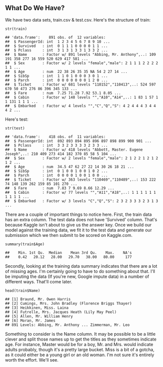 What Do We Have?
----------------

We have two data sets, train.csv & test.csv. Here's the structure of
train:

    str(train)

    ## 'data.frame':    891 obs. of  12 variables:
    ##  $ PassengerId: int  1 2 3 4 5 6 7 8 9 10 ...
    ##  $ Survived   : int  0 1 1 1 0 0 0 0 1 1 ...
    ##  $ Pclass     : int  3 1 3 1 3 3 1 3 3 2 ...
    ##  $ Name       : Factor w/ 891 levels "Abbing, Mr. Anthony",..: 109 191 358 277 16 559 520 629 417 581 ...
    ##  $ Sex        : Factor w/ 2 levels "female","male": 2 1 1 1 2 2 2 2 1 1 ...
    ##  $ Age        : num  22 38 26 35 35 NA 54 2 27 14 ...
    ##  $ SibSp      : int  1 1 0 1 0 0 0 3 0 1 ...
    ##  $ Parch      : int  0 0 0 0 0 0 0 1 2 0 ...
    ##  $ Ticket     : Factor w/ 681 levels "110152","110413",..: 524 597 670 50 473 276 86 396 345 133 ...
    ##  $ Fare       : num  7.25 71.28 7.92 53.1 8.05 ...
    ##  $ Cabin      : Factor w/ 148 levels "","A10","A14",..: 1 83 1 57 1 1 131 1 1 1 ...
    ##  $ Embarked   : Factor w/ 4 levels "","C","Q","S": 4 2 4 4 4 3 4 4 4 2 ...

Here's test:

    str(test)

    ## 'data.frame':    418 obs. of  11 variables:
    ##  $ PassengerId: int  892 893 894 895 896 897 898 899 900 901 ...
    ##  $ Pclass     : int  3 3 2 3 3 3 3 2 3 3 ...
    ##  $ Name       : Factor w/ 418 levels "Abbott, Master. Eugene Joseph",..: 210 409 273 414 182 370 85 58 5 104 ...
    ##  $ Sex        : Factor w/ 2 levels "female","male": 2 1 2 2 1 2 1 2 1 2 ...
    ##  $ Age        : num  34.5 47 62 27 22 14 30 26 18 21 ...
    ##  $ SibSp      : int  0 1 0 0 1 0 0 1 0 2 ...
    ##  $ Parch      : int  0 0 0 0 1 0 0 1 0 0 ...
    ##  $ Ticket     : Factor w/ 363 levels "110469","110489",..: 153 222 74 148 139 262 159 85 101 270 ...
    ##  $ Fare       : num  7.83 7 9.69 8.66 12.29 ...
    ##  $ Cabin      : Factor w/ 77 levels "","A11","A18",..: 1 1 1 1 1 1 1 1 1 1 ...
    ##  $ Embarked   : Factor w/ 3 levels "C","Q","S": 2 3 2 3 3 3 2 3 1 3 ...

There are a couple of important things to notice here. First, the train
data has an extra column. The test data does not have 'Survived' column.
That's because Kaggle isn't about to give us the answer key. Once we
build our model against the training data, we fit it to the test data
and generate our submission which we then submit to be scored on
Kaggle.com.

    summary(train$Age)

    ##    Min. 1st Qu.  Median    Mean 3rd Qu.    Max.    NA's 
    ##    0.42   20.12   28.00   29.70   38.00   80.00     177

Secondly, looking at the training data summary indicates that there are
a lot of missing ages. I'm certainly going to have to do something about
that. I'll be imputing the data (If you're new, Google impute data) in a
number of different ways. That'll come later.

    head(train$Name)

    ## [1] Braund, Mr. Owen Harris                            
    ## [2] Cumings, Mrs. John Bradley (Florence Briggs Thayer)
    ## [3] Heikkinen, Miss. Laina                             
    ## [4] Futrelle, Mrs. Jacques Heath (Lily May Peel)       
    ## [5] Allen, Mr. William Henry                           
    ## [6] Moran, Mr. James                                   
    ## 891 Levels: Abbing, Mr. Anthony ... Zimmerman, Mr. Leo

Something to consider is the Name column. It may be possible to be a
little clever and split those names up to get the titles as they
sometimes indicate age. For instance, Master would be for a boy, Mr. and
Mrs. would indicate adults probably, though it's a pretty large bucket.
Miss is a bit of a gotcha, as it could either be a young girl or an old
woman. I'm not sure it's entirely worth the effort. We'll see.
